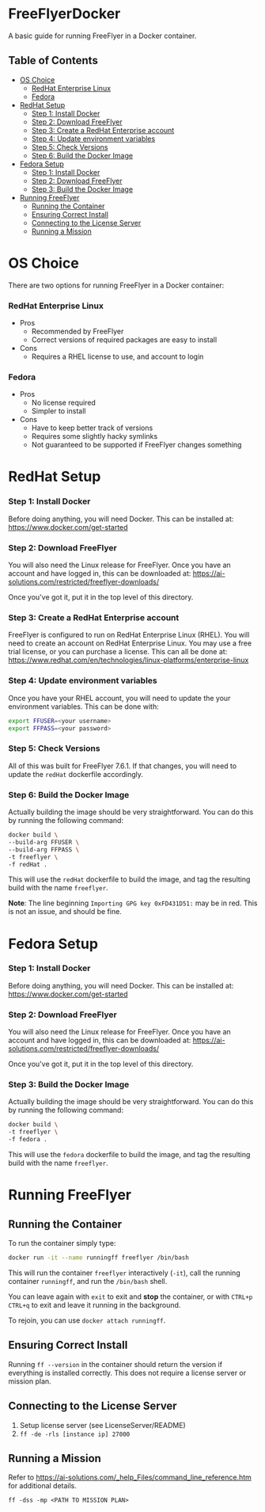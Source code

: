 <h1> FreeFlyerDocker </h1>
 A basic guide for running FreeFlyer in a Docker container. 


 <h2> Table of Contents</h2>

- [OS Choice](#os-choice)
    - [RedHat Enterprise Linux](#redhat-enterprise-linux)
    - [Fedora](#fedora)
- [RedHat Setup](#redhat-setup)
    - [Step 1: Install Docker](#step-1-install-docker)
    - [Step 2: Download FreeFlyer](#step-2-download-freeflyer)
    - [Step 3: Create a RedHat Enterprise account](#step-3-create-a-redhat-enterprise-account)
    - [Step 4: Update environment variables](#step-4-update-environment-variables)
    - [Step 5: Check Versions](#step-5-check-versions)
    - [Step 6: Build the Docker Image](#step-6-build-the-docker-image)
- [Fedora Setup](#fedora-setup)
    - [Step 1: Install Docker](#step-1-install-docker-1)
    - [Step 2: Download FreeFlyer](#step-2-download-freeflyer-1)
    - [Step 3: Build the Docker Image](#step-3-build-the-docker-image)
- [Running FreeFlyer](#running-freeflyer)
  - [Running the Container](#running-the-container)
  - [Ensuring Correct Install](#ensuring-correct-install)
  - [Connecting to the License Server](#connecting-to-the-license-server)
  - [Running a Mission](#running-a-mission)

# OS Choice

There are two options for running FreeFlyer in a Docker container:
###  RedHat Enterprise Linux

   - Pros
     - Recommended by FreeFlyer
     - Correct versions of required packages are easy to install
   - Cons
     - Requires a RHEL license to use, and account to login

### Fedora 

   - Pros
     - No license required
     - Simpler to install
   - Cons
     - Have to keep better track of versions
     - Requires some slightly hacky symlinks
     - Not guaranteed to be supported if FreeFlyer changes something


# RedHat Setup

### Step 1: Install Docker

Before doing anything, you will need Docker. This can be installed at:
https://www.docker.com/get-started


### Step 2: Download FreeFlyer

You will also need the Linux release for FreeFlyer. Once you have an account and have logged in, this can be downloaded at:
https://ai-solutions.com/restricted/freeflyer-downloads/

Once you've got it, put it in the top level of this directory.

### Step 3: Create a RedHat Enterprise account

FreeFlyer is configured to run on RedHat Enterprise Linux (RHEL). You will need to create an account on RedHat Enterprise Linux. You may use a free trial license, or you can purchase a license. This can all be done at:
https://www.redhat.com/en/technologies/linux-platforms/enterprise-linux


### Step 4: Update environment variables

Once you have your RHEL account, you will need to update the your environment variables. This can be done with:
```bash
export FFUSER=<your username>
export FFPASS=<your password>
```

### Step 5: Check Versions

All of this was built for FreeFlyer 7.6.1. If that changes, you will need to update the `redHat` dockerfile accordingly.


### Step 6: Build the Docker Image

Actually building the image should be very straightforward. You can do this by running the following command:
```bash
docker build \
--build-arg FFUSER \
--build-arg FFPASS \
-t freeflyer \
-f redHat .
```

This will use the `redHat` dockerfile to build the image, and tag the resulting build with the name `freeflyer`.

**Note**: The line beginning `Importing GPG key 0xFD431D51:` may be in red. This is not an issue, and should be fine.



# Fedora Setup


### Step 1: Install Docker

Before doing anything, you will need Docker. This can be installed at:
https://www.docker.com/get-started


### Step 2: Download FreeFlyer

You will also need the Linux release for FreeFlyer. Once you have an account and have logged in, this can be downloaded at:
https://ai-solutions.com/restricted/freeflyer-downloads/

Once you've got it, put it in the top level of this directory.

### Step 3: Build the Docker Image

Actually building the image should be very straightforward. You can do this by running the following command:

```bash
docker build \
-t freeflyer \
-f fedora .
```

This will use the `fedora` dockerfile to build the image, and tag the resulting build with the name `freeflyer`.

# Running FreeFlyer

## Running the Container

To run the container simply type:

```bash
docker run -it --name runningff freeflyer /bin/bash
```
This will run the container `freeflyer` interactively (`-it`), call the running container `runningff`, and run the `/bin/bash` shell.

You can leave again with `exit` to exit and **stop** the container, or with `CTRL+p CTRL+q` to exit and leave it running in the background.

To rejoin, you can use `docker attach runningff`.

## Ensuring Correct Install
Running `ff --version` in the container should return the version if everything is installed correctly. This does not require a license server or mission plan.

## Connecting to the License Server
1. Setup license server (see LicenseServer/README)
2. `ff -de -rls [instance ip] 27000`

## Running a Mission
Refer to https://ai-solutions.com/_help_Files/command_line_reference.htm for additional details.

`ff -dss -mp <PATH TO MISSION PLAN>`


